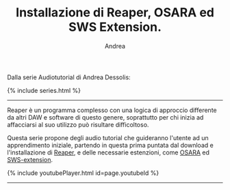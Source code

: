 ﻿---
layout: post
title: Installazione di Reaper, OSARA ed SWS Extension.
series: atdessolis
youtubeId: 1fsqeyhZL1U
author: Andrea

---

Dalla serie Audiotutorial di Andrea Dessolis:

{% include series.html %}

---

Reaper è un programma complesso con una logica di approccio differente da altri DAW e software di questo genere, soprattutto per chi inizia ad affacciarsi al suo utilizzo può risultare difficoltoso.

Questa serie propone degli audio tutorial che guideranno l'utente ad un  apprendimento iniziale, partendo in questa prima puntata dal download e l'installazione di [Reaper](https://www.reaper.fm/), e delle necessarie estenzioni, come [OSARA](https://osara.reaperaccessibility.com/snapshots/) ed [SWS-extension](http://www.sws-extension.org/).


{% include youtubePlayer.html id=page.youtubeId %}

---
